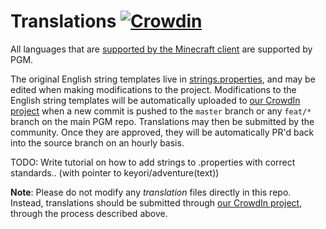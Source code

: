 Translations [![Crowdin](https://badges.crowdin.net/pgm/localized.svg)](https://crowdin.com/project/pgm)
===

All languages that are [supported by the Minecraft client](https://crowdin.net/project/minecraft) are supported by PGM.

The original English string templates live in [strings.properties](templates/strings.properties), and may be edited
when making modifications to the project. Modifications to the English string templates will be automatically uploaded
to [our CrowdIn project](https://crowdin.com/project/pgm) when a new commit is pushed to the `master` branch or any
`feat/*` branch on the main PGM repo. Translations may then be submitted by the community. Once they are approved, they
will be automatically PR'd back into the source branch on an hourly basis.

TODO: Write tutorial on how to add strings to .properties with correct standards.. (with pointer to keyori/adventure(text))

**Note**: Please do not modify any *translation* files directly in this repo. Instead, translations should be submitted
through [our CrowdIn project](https://crowdin.com/project/pgm), through the process described above.